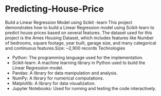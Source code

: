 # Predicting-House-Price
Build a Linear Regression Model using Scikit -learn
This project demonstrates how to build a Linear Regression model using Scikit-learn to predict house prices based on several features. The dataset used for this project is the Ames Housing Dataset, which includes features like Number of bedrooms, square footage, year built, garage size, and many categorical and continuous features.Size: ~2,900 records
Technologies
* Python: The programming language used for the implementation.
* Scikit-learn: A machine learning library in Python used to build the Linear Regression model.
* Pandas: A library for data manipulation and analysis.
* NumPy: A library for numerical computations.
* Matplotlib: A library for data visualization.
* Jupyter Notebooks: Used for running and testing the code interactively.
